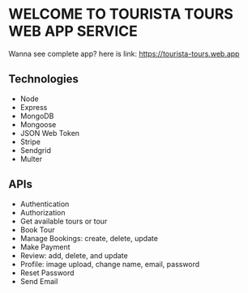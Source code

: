 # WELCOME TO TOURISTA TOURS WEB APP SERVICE
Wanna see complete app? here is link: https://tourista-tours.web.app

## Technologies
- Node
- Express
- MongoDB
- Mongoose
- JSON Web Token
- Stripe
- Sendgrid
- Multer

## APIs
- Authentication
- Authorization
- Get available tours or tour
- Book Tour
- Manage Bookings: create, delete, update
- Make Payment
- Review: add, delete, and update
- Profile: image upload, change name, email, password
- Reset Password
- Send Email

